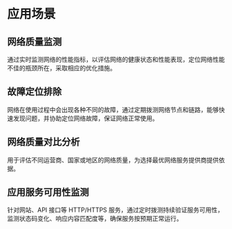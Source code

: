 # 应用场景

## 网络质量监测

通过实时监测网络的性能指标，以评估网络的健康状态和性能表现，定位网络性能不佳的瓶颈所在，采取相应的优化措施。

## 故障定位排除

网络在使用过程中会出现各种不同的故障，通过定期拨测网络节点和链路，能够快速发现问题，并协助定位网络故障，保证网络正常使用。

## 网络质量对比分析

用于评估不同运营商、国家或地区的网络质量，为选择最优网络服务提供商提供依据。

## 应用服务可用性监测

针对网站、API 接口等 HTTP/HTTPS 服务，通过定时拨测持续验证服务可用性，监测状态码变化、响应内容匹配度等，确保服务按预期正常运行。
